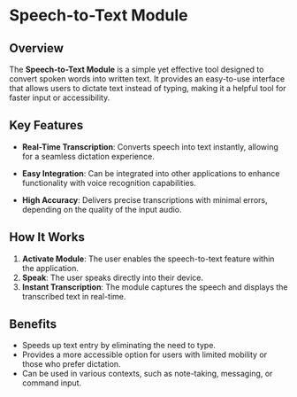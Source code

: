 # Speech-to-Text Module

## Overview

The **Speech-to-Text Module** is a simple yet effective tool designed to convert spoken words into written text. It provides an easy-to-use interface that allows users to dictate text instead of typing, making it a helpful tool for faster input or accessibility.

## Key Features

- **Real-Time Transcription**: Converts speech into text instantly, allowing for a seamless dictation experience.
  
- **Easy Integration**: Can be integrated into other applications to enhance functionality with voice recognition capabilities.

- **High Accuracy**: Delivers precise transcriptions with minimal errors, depending on the quality of the input audio.

## How It Works

1. **Activate Module**: The user enables the speech-to-text feature within the application.
2. **Speak**: The user speaks directly into their device.
3. **Instant Transcription**: The module captures the speech and displays the transcribed text in real-time.

## Benefits

- Speeds up text entry by eliminating the need to type.
- Provides a more accessible option for users with limited mobility or those who prefer dictation.
- Can be used in various contexts, such as note-taking, messaging, or command input.